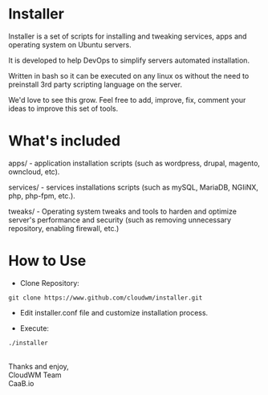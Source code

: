 # Installer

Installer is a set of scripts for installing and tweaking services, apps and operating system on Ubuntu servers.

It is developed to help DevOps to simplify servers automated installation.

Written in bash so it can be executed on any linux os without the need to preinstall 3rd party scripting language on the server.

We'd love to see this grow. Feel free to add, improve, fix, comment your ideas to improve this set of tools.

# What's included

apps/ - application installation scripts (such as wordpress, drupal, magento, owncloud, etc).

services/ - services installations scripts (such as mySQL, MariaDB, NGIiNX, php, php-fpm, etc.).

tweaks/ - Operating system tweaks and tools to harden and optimize server's performance and security (such as removing unnecessary repository, enabling firewall, etc.)

# How to Use

 - Clone Repository:
```
git clone https://www.github.com/cloudwm/installer.git
```

 - Edit installer.conf file and customize installation process.

 - Execute:
```
./installer
```


<br />
Thanks and enjoy,<br />
CloudWM Team<br />
CaaB.io<br />
